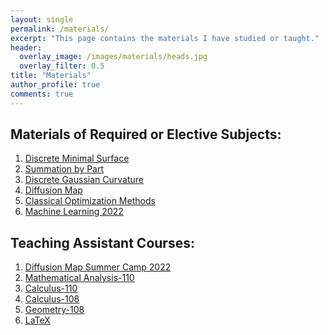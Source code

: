 ```yaml
---
layout: single
permalink: /materials/
excerpt: "This page contains the materials I have studied or taught."
header:
  overlay_image: /images/materials/heads.jpg
  overlay_filter: 0.5
title: "Materials"
author_profile: true
comments: true
---
```

## Materials of Required or Elective Subjects:

  1. [Discrete Minimal Surface](ntu/conform.html)<br>
  2. [Summation by Part](ntu/mathmodel.html)<br>
  3. [Discrete Gaussian Curvature](ntu/gausscurv.html)<br>
  4. [Diffusion Map](https://github.com/Singyuan/Diffusion-Map-MISC)
  5. [Classical Optimization Methods](https://github.com/Singyuan/Classical-Optimization-Methods)
  6. [Machine Learning 2022]()

## Teaching Assistant Courses:

  1. [Diffusion Map Summer Camp 2022](https://github.com/Singyuan/Summer-Camp-2022-in-Diffusion-Map)
  2. [Mathematical Analysis-110](ta/adcalculus_110.html)
  3. [Calculus-110](ta/calculus_110.html)
  4. [Calculus-108](ta/calculus_108.html)
  5. [Geometry-108](ta/geometry.html)
  6. [LaTeX](ta/latex.html)
